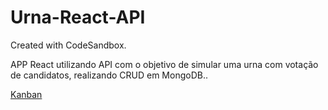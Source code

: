 # Urna-React-API
Created with CodeSandbox.

APP React utilizando API com o objetivo de simular uma urna com votação de candidatos, realizando CRUD em MongoDB..


[Kanban](https://github.com/GuilhermeSenna/Urna-React-API/projects/1)
